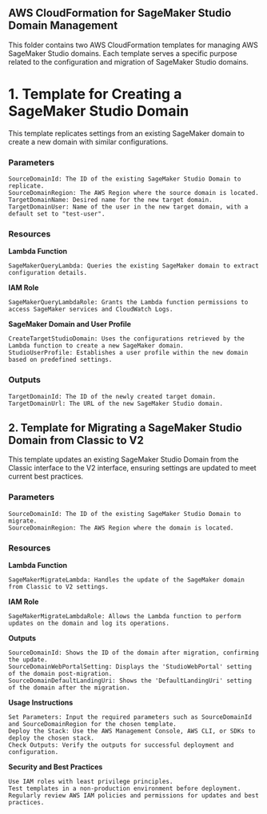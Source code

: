 ## AWS CloudFormation for SageMaker Studio Domain Management

This folder contains two AWS CloudFormation templates for managing AWS SageMaker Studio domains. Each template serves a specific purpose related to the configuration and migration of SageMaker Studio domains.

# 1. Template for Creating a SageMaker Studio Domain

This template replicates settings from an existing SageMaker domain to create a new domain with similar configurations.

### Parameters

    SourceDomainId: The ID of the existing SageMaker Studio Domain to replicate.
    SourceDomainRegion: The AWS Region where the source domain is located.
    TargetDomainName: Desired name for the new target domain.
    TargetDomainUser: Name of the user in the new target domain, with a default set to "test-user".

### Resources

**Lambda Function**

    SageMakerQueryLambda: Queries the existing SageMaker domain to extract configuration details.

**IAM Role**

    SageMakerQueryLambdaRole: Grants the Lambda function permissions to access SageMaker services and CloudWatch Logs.

**SageMaker Domain and User Profile**

    CreateTargetStudioDomain: Uses the configurations retrieved by the Lambda function to create a new SageMaker domain.
    StudioUserProfile: Establishes a user profile within the new domain based on predefined settings.

### Outputs

    TargetDomainId: The ID of the newly created target domain.
    TargetDomainUrl: The URL of the new SageMaker Studio domain.

## 2. Template for Migrating a SageMaker Studio Domain from Classic to V2

This template updates an existing SageMaker Studio Domain from the Classic interface to the V2 interface, ensuring settings are updated to meet current best practices.

### Parameters

    SourceDomainId: The ID of the existing SageMaker Studio Domain to migrate.
    SourceDomainRegion: The AWS Region where the domain is located.

### Resources
**Lambda Function**

    SageMakerMigrateLambda: Handles the update of the SageMaker domain from Classic to V2 settings.

**IAM Role**

    SageMakerMigrateLambdaRole: Allows the Lambda function to perform updates on the domain and log its operations.

**Outputs**

    SourceDomainId: Shows the ID of the domain after migration, confirming the update.
    SourceDomainWebPortalSetting: Displays the 'StudioWebPortal' setting of the domain post-migration.
    SourceDomainDefaultLandingUri: Shows the 'DefaultLandingUri' setting of the domain after the migration.

**Usage Instructions**

    Set Parameters: Input the required parameters such as SourceDomainId and SourceDomainRegion for the chosen template.
    Deploy the Stack: Use the AWS Management Console, AWS CLI, or SDKs to deploy the chosen stack.
    Check Outputs: Verify the outputs for successful deployment and configuration.

**Security and Best Practices**

    Use IAM roles with least privilege principles.
    Test templates in a non-production environment before deployment.
    Regularly review AWS IAM policies and permissions for updates and best practices.
